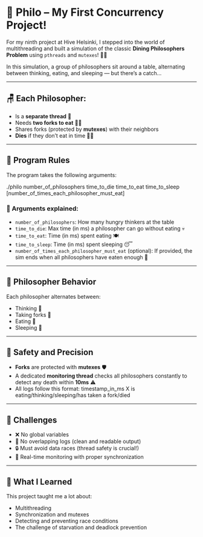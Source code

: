 # 🍝 Philo – My First Concurrency Project!

For my ninth project at Hive Helsinki, I stepped into the world of multithreading and built a simulation of the classic **Dining Philosophers Problem** using `pthreads` and `mutexes`! 🧠🔧

In this simulation, a group of philosophers sit around a table, alternating between thinking, eating, and sleeping — but there’s a catch...

---

## 🪑 Each Philosopher:

- Is a **separate thread** 🧵
- Needs **two forks to eat** 🍴🍝
- Shares forks (protected by **mutexes**) with their neighbors
- **Dies** if they don’t eat in time 😵‍💫

---

## 🧾 Program Rules

The program takes the following arguments:

  ./philo number_of_philosophers time_to_die time_to_eat time_to_sleep [number_of_times_each_philosopher_must_eat]


### 📌 Arguments explained:

- `number_of_philosophers`: How many hungry thinkers at the table
- `time_to_die`: Max time (in ms) a philosopher can go without eating 💀
- `time_to_eat`: Time (in ms) spent eating 🍽️
- `time_to_sleep`: Time (in ms) spent sleeping 😴
- `number_of_times_each_philosopher_must_eat` (optional): If provided, the sim ends when all philosophers have eaten enough 🍛

---

## 🧠 Philosopher Behavior

Each philosopher alternates between:

- Thinking 🧠
- Taking forks 🍴
- Eating 🍝
- Sleeping 🛌

---

## 🧷 Safety and Precision

- **Forks** are protected with **mutexes** 🛡️
- A dedicated **monitoring thread** checks all philosophers constantly to detect any death within **10ms** ⚠️
- All logs follow this format:
  timestamp_in_ms X is eating/thinking/sleeping/has taken a fork/died


---

## 🧠 Challenges

- ❌ No global variables
- 📄 No overlapping logs (clean and readable output)
- 🔒 Must avoid data races (thread safety is crucial!)
- 🧵 Real-time monitoring with proper synchronization

---

## 📝 What I Learned

This project taught me a lot about:

- Multithreading
- Synchronization and mutexes
- Detecting and preventing race conditions
- The challenge of starvation and deadlock prevention
